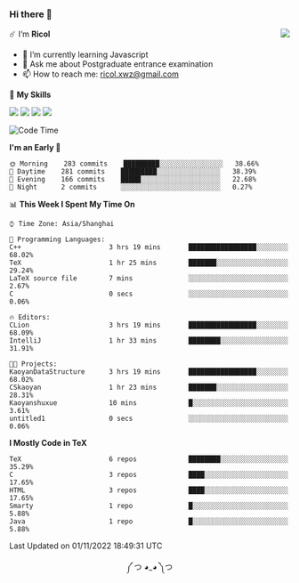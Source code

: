 ### Hi there 👋

<a href="#">
  <img align="right" src="https://github-readme-stats.vercel.app/api?username=Ricolxwz&count_private=true&show_icons=true&theme=prussian" />
</a>

☄️ I‘m **Ricol**

- 🌱 I’m currently learning Javascript
- 💬 Ask me about Postgraduate entrance examination
- 📫 How to reach me: ricol.xwz@gmail.com

🌟 **My Skills**

![](https://img.shields.io/badge/-Git-000000?style=flat-square&logo=git&logoColor=fff)
![](https://img.shields.io/badge/-C-3e74a2?style=flat-square&logo=C&logoColor=fff)
![](https://img.shields.io/badge/-Python-4fc08d?style=flat-square&logo=python&logoColor=fff)
![](https://img.shields.io/badge/-java-ffa500?style=flat-square&logo=java&logoColor=fff)

<!--START_SECTION:waka-->
![Code Time](http://img.shields.io/badge/Code%20Time-376%20hrs%2031%20mins-blue)

**I'm an Early 🐤** 

```text
🌞 Morning    283 commits    █████████░░░░░░░░░░░░░░░░   38.66% 
🌆 Daytime    281 commits    █████████░░░░░░░░░░░░░░░░   38.39% 
🌃 Evening    166 commits    █████░░░░░░░░░░░░░░░░░░░░   22.68% 
🌙 Night      2 commits      ░░░░░░░░░░░░░░░░░░░░░░░░░   0.27%

```


📊 **This Week I Spent My Time On** 

```text
⌚︎ Time Zone: Asia/Shanghai

💬 Programming Languages: 
C++                      3 hrs 19 mins       █████████████████░░░░░░░░   68.02% 
TeX                      1 hr 25 mins        ███████░░░░░░░░░░░░░░░░░░   29.24% 
LaTeX source file        7 mins              ░░░░░░░░░░░░░░░░░░░░░░░░░   2.67% 
C                        0 secs              ░░░░░░░░░░░░░░░░░░░░░░░░░   0.06%

🔥 Editors: 
CLion                    3 hrs 19 mins       █████████████████░░░░░░░░   68.09% 
IntelliJ                 1 hr 33 mins        ████████░░░░░░░░░░░░░░░░░   31.91%

🐱‍💻 Projects: 
KaoyanDataStructure      3 hrs 19 mins       █████████████████░░░░░░░░   68.02% 
CSkaoyan                 1 hr 23 mins        ███████░░░░░░░░░░░░░░░░░░   28.31% 
Kaoyanshuxue             10 mins             █░░░░░░░░░░░░░░░░░░░░░░░░   3.61% 
untitled1                0 secs              ░░░░░░░░░░░░░░░░░░░░░░░░░   0.06%

```

**I Mostly Code in TeX** 

```text
TeX                      6 repos             ████████░░░░░░░░░░░░░░░░░   35.29% 
C                        3 repos             ████░░░░░░░░░░░░░░░░░░░░░   17.65% 
HTML                     3 repos             ████░░░░░░░░░░░░░░░░░░░░░   17.65% 
Smarty                   1 repo              █░░░░░░░░░░░░░░░░░░░░░░░░   5.88% 
Java                     1 repo              █░░░░░░░░░░░░░░░░░░░░░░░░   5.88%

```



 Last Updated on 01/11/2022 18:49:31 UTC
<!--END_SECTION:waka-->

<div align="center">
༼ つ ◕_◕ ༽つ
</div>
